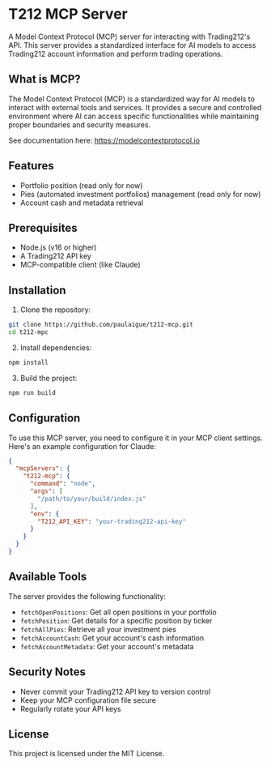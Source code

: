 # T212 MCP Server

A Model Context Protocol (MCP) server for interacting with Trading212's API. This server provides a standardized interface for AI models to access Trading212 account information and perform trading operations.

## What is MCP?

The Model Context Protocol (MCP) is a standardized way for AI models to interact with external tools and services. It provides a secure and controlled environment where AI can access specific functionalities while maintaining proper boundaries and security measures.

See documentation here: https://modelcontextprotocol.io

## Features

- Portfolio position (read only for now)
- Pies (automated investment portfolios) management (read only for now)
- Account cash and metadata retrieval

## Prerequisites

- Node.js (v16 or higher)
- A Trading212 API key
- MCP-compatible client (like Claude)

## Installation

1. Clone the repository:
```bash
git clone https://github.com/paulaigue/t212-mcp.git
cd t212-mpc
```

2. Install dependencies:
```bash
npm install
```

3. Build the project:
```bash
npm run build
```

## Configuration

To use this MCP server, you need to configure it in your MCP client settings. Here's an example configuration for Claude:

```json
{
  "mcpServers": {
    "t212-mcp": {      
      "command": "node",
      "args": [
        "/path/to/your/build/index.js"
      ],
      "env": {
        "T212_API_KEY": "your-trading212-api-key"
      }
    }
  }
}
```

## Available Tools

The server provides the following functionality:

- `fetchOpenPositions`: Get all open positions in your portfolio
- `fetchPosition`: Get details for a specific position by ticker
- `fetchAllPies`: Retrieve all your investment pies
- `fetchAccountCash`: Get your account's cash information
- `fetchAccountMetadata`: Get your account's metadata

## Security Notes

- Never commit your Trading212 API key to version control
- Keep your MCP configuration file secure
- Regularly rotate your API keys

## License

This project is licensed under the MIT License.
